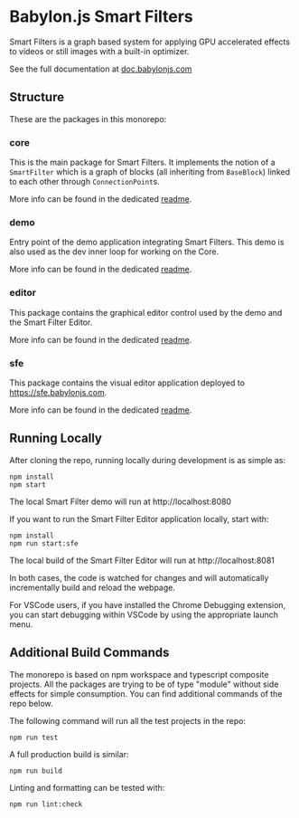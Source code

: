 # Babylon.js Smart Filters

Smart Filters is a graph based system for applying GPU accelerated effects to videos or still images with a built-in optimizer.

See the full documentation at [doc.babylonjs.com](https://doc.babylonjs.com/features/featuresDeepDive/smartFilters/)

## Structure

These are the packages in this monorepo:

### core

This is the main package for Smart Filters. It implements the notion of a `SmartFilter` which is a graph of blocks (all inheriting from `BaseBlock`) linked to each other through `ConnectionPoint`s.

More info can be found in the dedicated [readme](./packages/core/readme.md).

### demo

Entry point of the demo application integrating Smart Filters. This demo is also used as the dev inner loop for working on the Core.

More info can be found in the dedicated [readme](./packages/demo/readme.md).

### editor

This package contains the graphical editor control used by the demo and the Smart Filter Editor.

More info can be found in the dedicated [readme](./packages/editor/readme.md).

### sfe

This package contains the visual editor application deployed to https://sfe.babylonjs.com.

More info can be found in the dedicated [readme](./packages/sfe/readme.md).

## Running Locally

After cloning the repo, running locally during development is as simple as:

```
npm install
npm start
```

The local Smart Filter demo will run at http://localhost:8080

If you want to run the Smart Filter Editor application locally, start with:

```
npm install
npm run start:sfe
```

The local build of the Smart Filter Editor will run at http://localhost:8081

In both cases, the code is watched for changes and will automatically incrementally build and reload the webpage.

For VSCode users, if you have installed the Chrome Debugging extension, you can start debugging within VSCode by using the appropriate launch menu.

## Additional Build Commands

The monorepo is based on npm workspace and typescript composite projects. All the packages are trying to be of type "module" without side effects for simple consumption. You can find additional commands of the repo below.

The following command will run all the test projects in the repo:

```
npm run test
```

A full production build is similar:

```
npm run build
```

Linting and formatting can be tested with:

```
npm run lint:check
```
